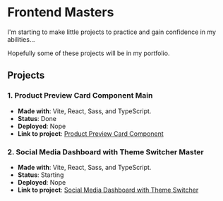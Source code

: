 # Frontend Masters

I'm starting to make little projects to practice and gain confidence in my abilities...

Hopefully some of these projects will be in my portfolio.

## Projects

### 1. Product Preview Card Component Main

- **Made with**: Vite, React, Sass, and TypeScript.
- **Status**: Done
- **Deployed**: Nope
- **Link to project**: [Product Preview Card Component](https://www.frontendmentor.io/challenges/product-preview-card-component-GO7UmttRfa)

### 2. Social Media Dashboard with Theme Switcher Master

- **Made with**: Vite, React, Sass, and TypeScript.
- **Status**: Starting
- **Deployed**: Nope
- **Link to project**: [Social Media Dashboard with Theme Switcher](https://www.frontendmentor.io/challenges/social-media-dashboard-with-theme-switcher-6oY8ozp_H)
